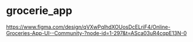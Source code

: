 # grocerie_app

https://www.figma.com/design/qVXwPqlhdXOUosDcELriF4/Online-Groceries-App-UI--Community-?node-id=1-297&t=ASca03uR4cqpE13N-0
